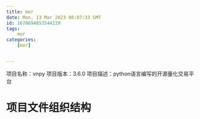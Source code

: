 ```yaml
---
title: mor
date: Mon, 13 Mar 2023 08:07:33 GMT
id: 1678694853544129
tags:
	mor
categories:
	[mor]


---
```

项目名称：vnpy
项目版本：3.6.0
项目描述：python语言编写的开源量化交易平台

# 项目文件组织结构
